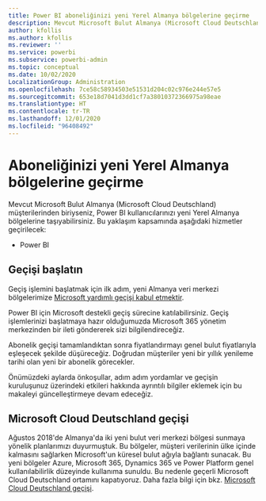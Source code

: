 ```yaml
---
title: Power BI aboneliğinizi yeni Yerel Almanya bölgelerine geçirme
description: Mevcut Microsoft Bulut Almanya (Microsoft Cloud Deutschland) müşterilerinin Power BI kullanıcılarını yeni Yerel Almanya bölgelerine nasıl geçirebileceği konusunda bilgi sağlar.
author: kfollis
ms.author: kfollis
ms.reviewer: ''
ms.service: powerbi
ms.subservice: powerbi-admin
ms.topic: conceptual
ms.date: 10/02/2020
LocalizationGroup: Administration
ms.openlocfilehash: 7ce58c58934503e51531d204c02c976e244e57e5
ms.sourcegitcommit: 653e18d7041d3dd1cf7a38010372366975a98eae
ms.translationtype: HT
ms.contentlocale: tr-TR
ms.lasthandoff: 12/01/2020
ms.locfileid: "96408492"
---
```

# <a name="migrate-your-subscription-to-the-new-local-german-regions"></a>Aboneliğinizi yeni Yerel Almanya bölgelerine geçirme

Mevcut Microsoft Bulut Almanya (Microsoft Cloud Deutschland) müşterilerinden biriyseniz, Power BI kullanıcılarınızı yeni Yerel Almanya bölgelerine taşıyabilirsiniz. Bu yaklaşım kapsamında aşağıdaki hizmetler geçirilecek:

* Power BI

## <a name="opt-in-to-migration"></a>Geçişi başlatın

Geçiş işlemini başlatmak için ilk adım, yeni Almanya veri merkezi bölgelerimize [Microsoft yardımlı geçişi kabul etmektir](/microsoft-365/enterprise/ms-cloud-germany-migration-opt-in).

Power BI için Microsoft destekli geçiş sürecine katılabilirsiniz. Geçiş işlemlerinizi başlatmaya hazır olduğumuzda Microsoft 365 yönetim merkezinden bir ileti göndererek sizi bilgilendireceğiz.

Abonelik geçişi tamamlandıktan sonra fiyatlandırmayı genel bulut fiyatlarıyla eşleşecek şekilde düşüreceğiz. Doğrudan müşteriler yeni bir yıllık yenileme tarihi olan yeni bir abonelik görecekler.

Önümüzdeki aylarda önkoşullar, adım adım yordamlar ve geçişin kuruluşunuz üzerindeki etkileri hakkında ayrıntılı bilgiler eklemek için bu makaleyi güncelleştirmeye devam edeceğiz.

## <a name="microsoft-cloud-deutschland-transition"></a>Microsoft Cloud Deutschland geçişi

Ağustos 2018'de Almanya'da iki yeni bulut veri merkezi bölgesi sunmaya yönelik planlarımızı duyurmuştuk. Bu bölgeler, müşteri verilerinin ülke içinde kalmasını sağlarken Microsoft'un küresel bulut ağıyla bağlantı sunacak. Bu yeni bölgeler Azure, Microsoft 365, Dynamics 365 ve Power Platform genel kullanılabilirlik düzeyinde kullanıma sunuldu. Bu nedenle geçerli Microsoft Cloud Deutschland ortamını kapatıyoruz. Daha fazla bilgi için bkz. [Microsoft Cloud Deutschland geçişi](https://www.microsoft.com/cloud-platform/germany-cloud-regions).
